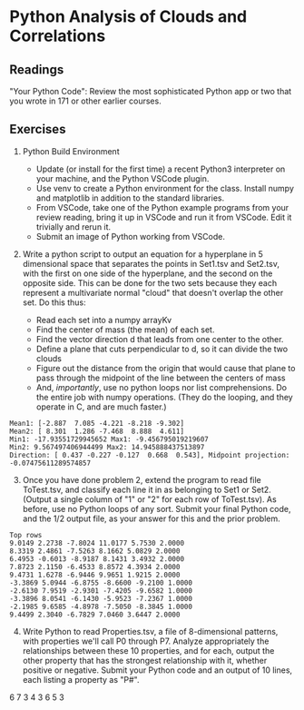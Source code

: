 # Python Analysis of Clouds and Correlations
## Readings
"Your Python Code":
Review the most sophisticated Python app or two that you wrote in 171 or other earlier courses.

## Exercises
1. Python Build Environment
   * Update (or install for the first time) a recent Python3 interpreter on your machine, and the Python VSCode plugin.
   * Use venv to create a Python environment for the class.  Install numpy and matplotlib in addition to the standard libraries.
   * From VSCode, take one of the Python example programs from your review reading, bring it up in VSCode and run it from VSCode. Edit it trivially and rerun it.
   * Submit an image of Python working from VSCode.
   
2. Write a python script to output an equation for a hyperplane in 5 dimensional space that separates the points in Set1.tsv and Set2.tsv, with the first on one side of the hyperplane, and the second on the opposite side.  This can be done for the two sets because they each represent a multivariate normal "cloud" that doesn't overlap the other set.  Do this thus:
   * Read each set into a numpy arrayKv
   * Find the center of mass (the mean) of each set.
   * Find the vector direction d that leads from one center to the other.  
   * Define a plane that cuts perpendicular to d, so it can divide the two clouds
   * Figure out the distance from the origin that would cause that plane to pass through the midpoint of the line between the centers of mass
   * And, *importantly*, use no python loops nor list comprehensions.  Do the entire job with numpy operations.  (They do the looping, and they operate in C, and are much faster.)

```
Mean1: [-2.887  7.085 -4.221 -8.218 -9.302]
Mean2: [ 8.301  1.286 -7.468  8.888  4.611]
Min1: -17.93551729945652 Max1: -9.456795019219607
Min2: 9.567497406944499 Max2: 14.945888437513897
Direction: [ 0.437 -0.227 -0.127  0.668  0.543], Midpoint projection: -0.07475611289574857
```

3. Once you have done problem 2, extend the program to read file ToTest.tsv, and classify each line it in as belonging to Set1 or Set2.  (Output a single column of "1" or "2" for each row of ToTest.tsv).  As before, use no Python loops of any sort.
Submit your final Python code, and the 1/2 output file, as your answer for this and the prior problem.

```
Top rows
9.0149 2.2738 -7.8024 11.0177 5.7530 2.0000
8.3319 2.4861 -7.5263 8.1662 5.0829 2.0000
6.4953 -0.6013 -8.9187 8.1431 3.4932 2.0000
7.8723 2.1150 -6.4533 8.8572 4.3934 2.0000
9.4731 1.6278 -6.9446 9.9651 1.9215 2.0000
-3.3869 5.0944 -6.8755 -8.6600 -9.2100 1.0000
-2.6130 7.9519 -2.9301 -7.4205 -9.6582 1.0000
-3.3896 8.0541 -6.1430 -5.9523 -7.2367 1.0000
-2.1985 9.6585 -4.8978 -7.5050 -8.3845 1.0000
9.4499 2.3040 -6.7829 7.0460 3.6447 2.0000
```

4. Write Python to read Properties.tsv, a file of 8-dimensional patterns, with properties we'll call P0 through P7.  Analyze appropriately the relationships between these 10 properties, and for each, output the other property that has the strongest relationship with it, whether positive or negative. Submit your Python code and an output of 10 lines, each listing a property as "P#".

6
7
3
4
3
6
5
3

